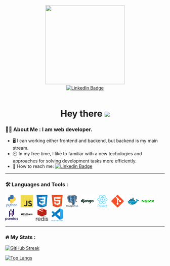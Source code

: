 <div id="header" align="center">
    <img src="https://media.giphy.com/media/rhZr8u3cvxe0ksf1ej/giphy.gif" width="250" height="250"/>
  <div>
    <a href="https://www.linkedin.com/in/yaroslav-panasenko-871490264/">
    <img src="https://img.shields.io/badge/LinkedIn-blue?logo=linkedin&logoColor=white&style=flat" alt="LinkedIn Badge"/>
    </a>
  </div>
  <div id="badges">
    <img src="https://komarev.com/ghpvc/?username=vlf0&style=flat&color=blueviolet" alt=""/>
  </div>
  <h1>
    Hey there
    <img src="https://media.giphy.com/media/hvRJCLFzcasrR4ia7z/giphy.gif" width="30px"/>
  </h1>
</div>


### :man_technologist: About Me : I am web developer. 

- :desktop_computer: I can working either frontend and backend, but backend is my main stream.
- :clock10: In my free time, I like to familiar with a new techologies and approaches for solving development tasks more efficiently.
- :email: How to reach me: [![Linkedin Badge](https://img.shields.io/badge/-yaroslav-blue?style=flat&logo=Linkedin&logoColor=white)](https://www.linkedin.com/in/yaroslav-panasenko-871490264)

---

### :hammer_and_wrench: Languages and Tools :
<div>
  <img src="https://github.com/devicons/devicon/blob/master/icons/python/python-original-wordmark.svg" title="Python" alt="Python" width="40" height="40"/>&nbsp;
  <img src="https://github.com/devicons/devicon/blob/master/icons/javascript/javascript-original.svg" title="JavaScript" alt="JavaScript" width="40" 
  height="40"/>&nbsp;
  <img src="https://github.com/devicons/devicon/blob/master/icons/css3/css3-original.svg" title="CSS3" alt="CSS3" width="40" height="40"/>&nbsp;
  <img src="https://github.com/devicons/devicon/blob/master/icons/html5/html5-original.svg" title="HTML5" alt="HTML5" width="40" height="40"/>&nbsp;
  <img src="https://github.com/devicons/devicon/blob/master/icons/postgresql/postgresql-original-wordmark.svg" title="PostgreSQL" alt="PostgreSQL" width="40" 
  height="40"/>&nbsp;
  <img src="https://github.com/devicons/devicon/blob/master/icons/django/django-plain-wordmark.svg" title="Django" alt="Django" width="40" height="40"/>&nbsp;
  <img src="https://github.com/devicons/devicon/blob/master/icons/react/react-original-wordmark.svg" title="React" alt="React" width="40" height="40"/>&nbsp;
  <img src="https://github.com/devicons/devicon/blob/master/icons/git/git-original.svg" title="Git" alt="Git" width="40" height="40"/>&nbsp;
  <img src="https://github.com/devicons/devicon/blob/master/icons/docker/docker-original.svg" title="Docker" alt="Docker" width="40" height="40"/>&nbsp;
  <img src="https://github.com/devicons/devicon/blob/master/icons/nginx/nginx-original.svg" title="Nginx" alt="Nginx" width="40" height="40"/>&nbsp;
  <img src="https://github.com/devicons/devicon/blob/master/icons/pandas/pandas-original-wordmark.svg" title="Pandas" alt="Pandas" width="40" height="40"/>&nbsp;
  <img src="https://github.com/devicons/devicon/blob/master/icons/pycharm/pycharm-original-wordmark.svg" title="PyCharm" alt="PyCharm" width="40" height="40"/>&nbsp;
  <img src="https://github.com/devicons/devicon/blob/master/icons/redis/redis-original-wordmark.svg" title="Redis" alt="Redis" width="40" height="40"/>&nbsp;
  <img src="https://github.com/devicons/devicon/blob/master/icons/vscode/vscode-original-wordmark.svg" title="VSCode" alt="VSCode" width="40" height="40"/>&nbsp;
</div>

---

### :fire: My Stats :

[![GitHub Streak](https://streak-stats.demolab.com?user=vlf0&theme=dark)](https://git.io/streak-stats)

[![Top Langs](https://github-readme-stats.vercel.app/api/top-langs/?username=vlf0&layout=compact&theme=vision-friendly-dark)](https://github.com/anuraghazra/github-readme-stats)
